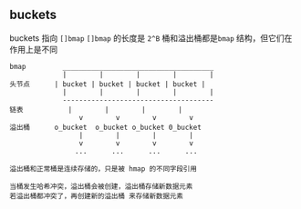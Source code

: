 ##  buckets
buckets 指向 `[]bmap` 
`[]bmap` 的长度是 `2^B`
桶和溢出桶都是`bmap` 结构，但它们在作用上是不同

```shell
bmap		 _____________________________________
			 |        |        |        |        |
头节点  	 | bucket | bucket | bucket | bucket |	
			 |        |        |        |        |
			 -------------------------------------
链表			 |        |        |        |
				 v        v        v        v
溢出桶		 o_bucket  o_bucket o_bucket 0_bucket	
				 |        |        |        |
				 v        v        v        v
		   	    ...      ...      ...      ...

溢出桶和正常桶是连续存储的，只是被 hmap 的不同字段引用

当桶发生哈希冲突，溢出桶会被创建，溢出桶存储新数据元素
若溢出桶都冲突了，再创建新的溢出桶 来存储新数据元素
```
